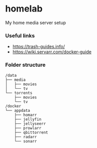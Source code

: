 # homelab
My home media server setup

### Useful links

- https://trash-guides.info/
- https://wiki.servarr.com/docker-guide

### Folder structure

```
/data
├── media
│   ├── movies
│   └── tv
└── torrents
    ├── movies
    └── tv
/docker
└── appdata
    ├── homarr
    ├── jellyfin
    ├── jellyseerr
    ├── prowlarr
    ├── qbittorrent
    ├── radarr
    └── sonarr
```
